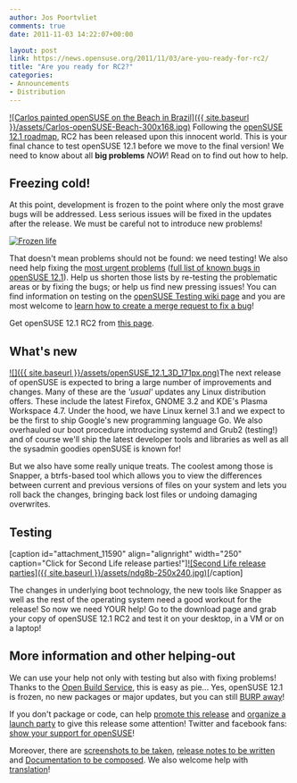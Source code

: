 ```yaml
---
author: Jos Poortvliet
comments: true
date: 2011-11-03 14:22:07+00:00

layout: post
link: https://news.opensuse.org/2011/11/03/are-you-ready-for-rc2/
title: "Are you ready for RC2?"
categories:
- Announcements
- Distribution
---
```

[![Carlos painted openSUSE on the Beach in Brazil]({{ site.baseurl }}/assets/Carlos-openSUSE-Beach-300x168.jpg)](https://news.opensuse.org/2011/11/03/are-you-ready-for-rc2/carlos-opensuse-beach/)
Following the [openSUSE 12.1 roadmap](http://en.opensuse.org/openSUSE:Roadmap), RC2 has been released upon this innocent world. This is your final chance to test openSUSE 12.1 before we move to the final version! We need to know about all **big problems** _NOW_! Read on to find out how to help.
<!-- more -->


## Freezing cold!


At this point, development is frozen to the point where only the most grave bugs will be addressed. Less serious issues will be fixed in the updates after the release. We must be careful not to introduce new problems!

[![Frozen life](http://farm6.static.flickr.com/5220/5388654568_76561a909b_m.jpg)](http://www.flickr.com/photos/dkeats/5388654568/)

That doesn't mean problems should not be found: we need testing! We also need help fixing the [most urgent problems](http://en.opensuse.org/openSUSE:Most_annoying_bugs_12.1_dev) ([full list of known bugs in openSUSE 12.1](http://s.opensu.se/betabugs/)). Help us shorten those lists by re-testing the problematic areas or by fixing the bugs; or help us find new pressing issues! You can find information on testing on the [openSUSE Testing wiki page](http://en.opensuse.org/openSUSE:Testing) and you are most welcome to [learn how to create a merge request to fix a bug](https://news.opensuse.org/2011/09/27/get-your-package-in-factory-for-12-1/)!

Get openSUSE 12.1 RC2 from [this page](http://software.opensuse.org/developer/).


## What's new


[![]({{ site.baseurl }}/assets/openSUSE_12.1_3D_171px.png)](https://news.opensuse.org/2011/11/03/are-you-ready-for-rc2/opensuse_12-1_3d_171px/)The next release of openSUSE is expected to bring a large number of improvements and changes. Many of these are the _'usual'_ updates any Linux distribution offers. These include the latest Firefox, GNOME 3.2 and KDE's Plasma Workspace 4.7. Under the hood, we have Linux kernel 3.1 and we expect to be the first to ship Google's new programming language Go. We also overhauled our boot procedure introducing systemd and Grub2 (testing!) and of course we'll ship the latest developer tools and libraries as well as all the sysadmin goodies openSUSE is known for!

But we also have some really unique treats. The coolest among those is Snapper, a btrfs-based tool which allows you to view the differences between current and previous versions of files on your system and lets you roll back the changes, bringing back lost files or undoing damaging overwrites.


## Testing


[caption id="attachment_11590" align="alignright" width="250" caption="Click for Second Life release parties!"][![Second Life release parties]({{ site.baseurl }}/assets/ndg8b-250x240.jpg)](http://lizards.opensuse.org/2011/10/03/3-new-virtual-party-on-secondlife-for-upcoming-opensuse-12-1/)[/caption]

The changes in underlying boot technology, the new tools like Snapper as well as the rest of the operating system  need a good workout for the release! So now we need YOUR help! Go to the download page and grab your copy of openSUSE 12.1 RC2 and test it on your desktop, in a VM or on a laptop!


## More information and other helping-out


We can use your help not only with testing but also with fixing problems! Thanks to the [Open Build Service](http://openbuildservice.org), this is easy as pie... Yes, openSUSE 12.1 is frozen, no new packages or major updates, but you can still [BURP away](https://news.opensuse.org/2011/09/27/get-your-package-in-factory-for-12-1/)!

If you don't package or code, can help [promote this release](https://news.opensuse.org/2011/11/01/help-us-spread-the-word-on-opensuse-12-1/) and [organize a launch party](http://en.opensuse.org/openSUSE:Launch_parties) to give this release some attention! Twitter and facebook fans: [show your support for openSUSE](http://twibbon.com/join/openSUSE-Users)!

Moreover, there are [screenshots to be taken](http://en.opensuse.org/Screenshots_12.1), [release notes to be written](http://en.opensuse.org/openSUSE:Upcoming_features#release_notes) and [Documentation to be composed](http://en.opensuse.org/openSUSE:Documentation_Contribute). We also welcome help with [translation](http://en.opensuse.org/openSUSE:Localization_guide)!		
